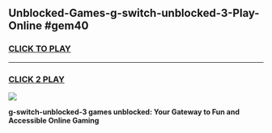
## Unblocked-Games-g-switch-unblocked-3-Play-Online #gem40
<h3>
<a href="https://news.freeplayer.one?title=g-switch-unblocked-3&ref=3">CLICK TO PLAY</a></h3>
<hr>

<h3>
<a href="https://news.freeplayer.one?title=g-switch-unblocked-3&ref=3">CLICK 2 PLAY</a>
  
</h3>

<a href="https://news.freeplayer.one?title=g-switch-unblocked-3&ref=3"><img src="https://clearcache.store/games.png"></a>


**g-switch-unblocked-3 games unblocked: Your Gateway to Fun and Accessible Online Gaming**

